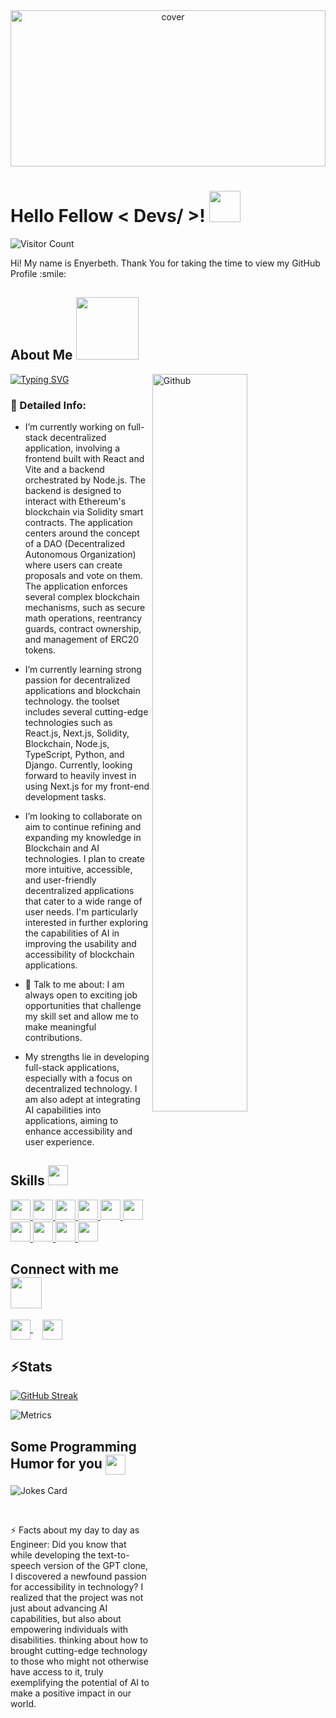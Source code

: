 <div align="center">
<img width="100%" height = "250px" src="https://raw.githubusercontent.com/rahulbanerjee26/githubProfileReadmeGenerator/main/banners/banner7.png" alt="cover" />
</div>

<h1> Hello Fellow < Devs/ >! <img src = "https://raw.githubusercontent.com/rahulbanerjee26/githubProfileReadmeGenerator/main/gifs/wave.gif" width = 50px height='50px'> </h1>
<p align='center'>

![Visitor Count](https://profile-counter.glitch.me/{Enyer182}/count.svg)

</p>
<div size='20px'> Hi! My name is Enyerbeth. Thank You for taking the time to view my GitHub Profile :smile: 
</div>

<h2> About Me <img src = "https://raw.githubusercontent.com/rahulbanerjee26/githubProfileReadmeGenerator/main/gifs/eatSleepCodeRepeat.gif" width = 100px height='100px'></h2>

<img width="55%" align="right" alt="Github" src="https://raw.githubusercontent.com/rahulbanerjee26/githubProfileReadmeGenerator/47a1a7b035154ce002fffc42e803b6ca8acbc4f3/gifs/git-header.svg" />
  
  [![Typing SVG](https://readme-typing-svg.demolab.com?font=Fira+Code&size=15&duration=3000&pause=1000&color=DAF787&multiline=true&width=453&height=150&lines=%F0%9F%94%AD+I%E2%80%99m+currently+working+on+Agile+Engine;%F0%9F%8C%B1+I%E2%80%99m+currently+learning+Next.js;%F0%9F%91%AF+I%E2%80%99m+looking+to+collaborate+on+the+Blockchain;%F0%9F%A4%94+I%E2%80%99m+looking+for+help+with+mentorship;%F0%9F%93%AB+How+to+reach+me%3A+enyer%40leafcloudstudio.com)](https://git.io/typing-svg)

### 💬 Detailed Info:

- I’m currently working on full-stack decentralized application, involving a frontend built with React and Vite and a backend orchestrated by Node.js. The backend is designed to interact with Ethereum's blockchain via Solidity smart contracts.
The application centers around the concept of a DAO (Decentralized Autonomous Organization) where users can create proposals and vote on them. The application enforces several complex blockchain mechanisms, such as secure math operations, reentrancy guards, contract ownership, and management of ERC20 tokens.

- I’m currently learning strong passion for decentralized applications and blockchain technology. the toolset includes several cutting-edge technologies such as React.js, Next.js, Solidity, Blockchain, Node.js, TypeScript, Python, and Django. Currently, looking forward to heavily invest in using Next.js for my front-end development tasks. 

- I’m looking to collaborate on aim to continue refining and expanding my knowledge in Blockchain and AI technologies. I plan to create more intuitive, accessible, and user-friendly decentralized applications that cater to a wide range of user needs. I'm particularly interested in further exploring the capabilities of AI in improving the usability and accessibility of blockchain applications. 

- 💬 Talk to me about:  I am always open to exciting job opportunities that challenge my skill set and allow me to make meaningful contributions.

- My strengths lie in developing full-stack applications, especially with a focus on decentralized technology. I am also adept at integrating AI capabilities into applications, aiming to enhance accessibility and user experience. 

<h2> Skills <img src = "https://raw.githubusercontent.com/rahulbanerjee26/githubProfileReadmeGenerator/main/gifs/code.gif" width = 32px height=32px> </h2>
<a href= https://github.com/https://github.com/Enyer182?tab=repositories&q=&type=&language=python&sort= > <img width ='32px' height='32px' src ='https://raw.githubusercontent.com/rahulbanerjee26/githubAboutMeGenerator/main/icons/python.svg'> </a>
<a href= https://github.com/https://github.com/Enyer182?tab=repositories&q=&type=&language=reactjs&sort= > <img width ='32px' height='32px' src ='https://raw.githubusercontent.com/rahulbanerjee26/githubAboutMeGenerator/main/icons/reactjs.svg'> </a>
<a href= https://github.com/https://github.com/Enyer182?tab=repositories&q=&type=&language=javascript&sort= > <img width ='32px' height='32px' src ='https://raw.githubusercontent.com/rahulbanerjee26/githubAboutMeGenerator/main/icons/javascript.svg'> </a>
<a href= https://github.com/https://github.com/Enyer182?tab=repositories&q=&type=&language=sqlite&sort= > <img width ='32px' height='32px' src ='https://raw.githubusercontent.com/rahulbanerjee26/githubAboutMeGenerator/main/icons/sqlite.svg'> </a>
<a href= https://github.com/https://github.com/Enyer182?tab=repositories&q=&type=&language=html&sort= > <img width ='32px' height='32px' src ='https://raw.githubusercontent.com/rahulbanerjee26/githubAboutMeGenerator/main/icons/html.svg'> </a>
<a href= https://github.com/https://github.com/Enyer182?tab=repositories&q=&type=&language=css&sort= > <img width ='32px' height='32px' src ='https://raw.githubusercontent.com/rahulbanerjee26/githubAboutMeGenerator/main/icons/css.svg'> </a>
<a href= https://github.com/https://github.com/Enyer182?tab=repositories&q=&type=&language=nodejs&sort= > <img width ='32px' height='32px' src ='https://raw.githubusercontent.com/rahulbanerjee26/githubAboutMeGenerator/main/icons/nodejs.svg'> </a>
<a href= https://github.com/https://github.com/Enyer182?tab=repositories&q=&type=&language=django&sort= > <img width ='32px' height='32px' src ='https://raw.githubusercontent.com/rahulbanerjee26/githubAboutMeGenerator/main/icons/django.svg'> </a>
<a href= https://github.com/https://github.com/Enyer182?tab=repositories&q=&type=&language=typescript&sort= > <img width ='32px' height='32px' src ='https://raw.githubusercontent.com/rahulbanerjee26/githubAboutMeGenerator/main/icons/typescript.svg'> </a>
<a href= https://github.com/https://github.com/Enyer182?tab=repositories&q=&type=&language=nextjs&sort= > <img width ='32px' height='32px' src ='https://raw.githubusercontent.com/rahulbanerjee26/githubAboutMeGenerator/main/icons/nextjs.svg'> </a>


<h2> Connect with me <img src='https://raw.githubusercontent.com/rahulbanerjee26/githubProfileReadmeGenerator/main/gifs/handShake.gif' width="50px" height=50px> </h2>
<a href='https://www.linkedin.com/in/enyerbeth-quiroz-372b67169' style="margin-right: 15px;"> 
  <img width='32px' align='center' src="https://raw.githubusercontent.com/rahulbanerjee26/githubAboutMeGenerator/main/icons/linked-in-alt.svg"/>
</a> 
<a href='https://github.com/Enyer182'> 
  <img width='32px' align='center' src="https://raw.githubusercontent.com/rahulbanerjee26/githubAboutMeGenerator/main/icons/github.svg"/>
</a> 
 

  
  
## ⚡Stats
 [![GitHub Streak](https://streak-stats.demolab.com?user=Enyer182&theme=gruvbox&hide_total_contributions=true)](https://git.io/streak-stats)

![Metrics](https://metrics.lecoq.io/https://github.com/Enyer182?template=terminal&base.header=0&base.activity=0&base.repositories=0&base.metadata=0&languages=1&languages.limit=8&languages.colors=github&languages.threshold=0%25&config.timezone=America%2FToronto)

<h2> Some Programming Humor for you <img align ='center' src='https://raw.githubusercontent.com/rahulbanerjee26/githubProfileReadmeGenerator/main/gifs/winkFace.gif' width = '32px' height= '32px'></h2>

![Jokes Card](https://readme-jokes.vercel.app/api?theme=tokyonight)


<br>

⚡ Facts about my day to day as Engineer: Did you know that while developing the text-to-speech version of the GPT clone, I discovered a newfound passion for accessibility in technology? I realized that the project was not just about advancing AI capabilities, but also about empowering individuals with disabilities. thinking about how to brought cutting-edge technology to those who might not otherwise have access to it, truly exemplifying the potential of AI to make a positive impact in our world.

